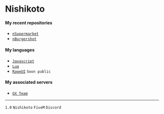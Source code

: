 # Nishikoto

#### My recent repositories
- <a href="https://github.com/Nishikoto/nSupermarket" class="button">```nSupermarket```</a>
- <a href="https://github.com/Nishikoto/nBurgerShot" class="button">```nBurgershot```</a>

#### My languages
- <a href="https://devdocs.io/javascript/" class="button">```Javascript```</a>
- <a href="https://www.lua.org/docs.html" class="button">```Lua```</a>
- <a href="https://github.com/Nishikoto/rageui" class="button">```RageUI```</a> `Soon public`

#### My associated servers
- <a href="https://discord.gg/a2FDvAra4Z" class="button">```GX Team```</a>

---
`1.0` `Nishikoto` `FiveM` `Discord`
